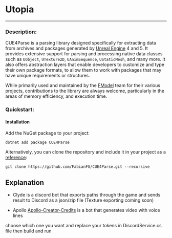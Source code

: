 # Utopia
___

### Description:
CUE4Parse is a parsing library designed specifically for extracting data from archives and packages generated by [Unreal Engine](https://www.unrealengine.com/en-US/) 4 and 5. It provides extensive support for parsing and processing native data classes such as `UObject`, `UTexture2D`, `UAnimSequence`, `UStaticMesh`, and many more. It also offers abstraction layers that enable developers to customize and type their own package formats, to allow them to work with packages that may have unique requirements or structures.

While primarily used and maintained by the [FModel](https://github.com/4sval/FModel) team for their various projects, contributions to the library are always welcome, particularly in the areas of memory efficiency, and execution time.

### Quickstart:

#### Installation
Add the NuGet package to your project:
```shell
dotnet add package CUE4Parse
```
Alternatively, you can clone the repository and include it in your project as a [reference](https://learn.microsoft.com/en-us/visualstudio/msbuild/common-msbuild-project-items?view=vs-2022#projectreference):
```shell
git clone https://github.com/FabianFG/CUE4Parse.git --recursive
```

## Explanation 

- Clyde is a discord bot that exports paths through the game and sends result to Discord as a json/zip file (Texture exporting coming soon)

- Apollo [Apollo-Creator-Credits](https://github.com/GhostScissors/Apollo) is a bot that generates video with voice lines 

choose which one you want and replace your tokens in DiscordService.cs file then build and run